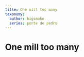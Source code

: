 ```yaml
---
title: One mill too many
taxonomy:
  author: bigsmoke
  series: ponte de pedro
---
```



# One mill too many
